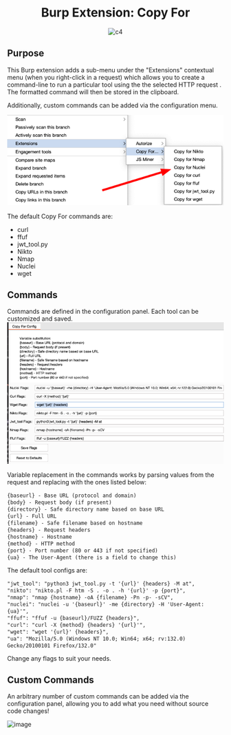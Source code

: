 <p align="center"><h1 align="center">Burp Extension: Copy For</h1></p>

<p align="center">
  <img src="https://github.com/user-attachments/assets/32a9c986-98a8-4462-b3f1-8c49932394bb" alt="c4">
</p>

## Purpose 
This Burp extension adds a sub-menu under the "Extensions" contextual menu (when you right-click in a request) which allows you to create a command-line to run a particular tool using the the selected HTTP request . The formatted command will then be stored in the clipboard.

Additionally, custom commands can be added via the configuration menu.

![Menu Selection](images/menu.png)

The default Copy For commands are: 
* curl
* ffuf
* jwt_tool.py
* Nikto
* Nmap
* Nuclei
* wget

## Commands
Commands are defined in the configuration panel. Each tool can be customized and saved.
![Config Screen](images/config.png)

Variable replacement in the commands works by parsing values from the request and replacing with the ones listed below:
```
{baseurl} - Base URL (protocol and domain)
{body} - Request body (if present)
{directory} - Safe directory name based on base URL
{url} - Full URL
{filename} - Safe filename based on hostname
{headers} - Request headers
{hostname} - Hostname
{method} - HTTP method
{port} - Port number (80 or 443 if not specified)
{ua} - The User-Agent (there is a field to change this)
```

The default tool configs are:
```
"jwt_tool": "python3 jwt_tool.py -t '{url}' {headers} -M at",
"nikto": "nikto.pl -F htm -S . -o . -h '{url}' -p {port}",
"nmap": "nmap {hostname} -oA {filename} -Pn -p- -sCV",
"nuclei": "nuclei -u '{baseurl}' -me {directory} -H 'User-Agent: {ua}'",
"ffuf": "ffuf -u {baseurl}/FUZZ {headers}",
"curl": "curl -X {method} {headers} '{url}'",
"wget": "wget '{url}' {headers}",
"ua": "Mozilla/5.0 (Windows NT 10.0; Win64; x64; rv:132.0) Gecko/20100101 Firefox/132.0"
```

Change any flags to suit your needs. 
## Custom Commands

An arbitrary number of custom commands can be added via the configuration panel, allowing you to add what you need without source code changes!

![image](https://github.com/user-attachments/assets/00f14a9c-b674-4dcd-a492-8d42f583ec0d)
